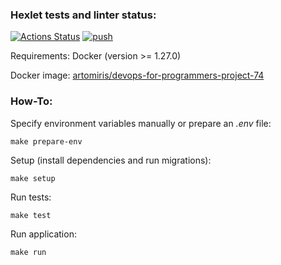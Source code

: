 ### Hexlet tests and linter status:
[![Actions Status](https://github.com/tomirisarman/devops-for-programmers-project-74/actions/workflows/hexlet-check.yml/badge.svg)](https://github.com/tomirisarman/devops-for-programmers-project-74/actions)
[![push](https://github.com/tomirisarman/devops-for-programmers-project-74/actions/workflows/push.yml/badge.svg)](https://github.com/tomirisarman/devops-for-programmers-project-74/actions/workflows/push.yml)

Requirements: Docker (version >= 1.27.0) 

Docker image: [artomiris/devops-for-programmers-project-74](https://hub.docker.com/repository/docker/artomiris/devops-for-programmers-project-74/)


<h3>How-To:</h3>

Specify environment variables manually or prepare an *.env* file:
```
make prepare-env
```
Setup (install dependencies and run migrations):
```
make setup
```
Run tests:
```
make test
``` 
Run application:
``` 
make run
```